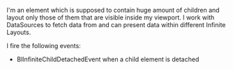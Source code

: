 I'm an element which is supposed to contain huge amount of children and layout only those of them that are visible inside my viewport.
I work with DataSources to fetch data from and can present data within different Infinite Layouts.


I fire the following events:
   - BlInfiniteChildDetachedEvent when a child element is detached